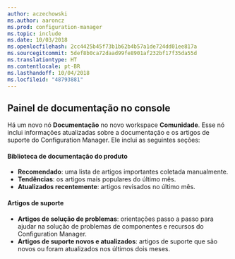 ```yaml
---
author: aczechowski
ms.author: aaroncz
ms.prod: configuration-manager
ms.topic: include
ms.date: 10/03/2018
ms.openlocfilehash: 2cc4425b45f73b1b62b4b57a1de724dd01ee817a
ms.sourcegitcommit: 5def8b0ca72daad99fe8901af232bf17f35da55d
ms.translationtype: HT
ms.contentlocale: pt-BR
ms.lasthandoff: 10/04/2018
ms.locfileid: "48793881"
---
```

## <a name="bkmk_doc-dashboard"></a> Painel de documentação no console
<!--1357546-->

Há um novo nó **Documentação** no novo workspace **Comunidade**. Esse nó inclui informações atualizadas sobre a documentação e os artigos de suporte do Configuration Manager. Ele inclui as seguintes seções:  

#### <a name="product-documentation-library"></a>Biblioteca de documentação do produto
- **Recomendado**: uma lista de artigos importantes coletada manualmente.
- **Tendências**: os artigos mais populares do último mês.
- **Atualizados recentemente**: artigos revisados no último mês.

#### <a name="support-articles"></a>Artigos de suporte
- **Artigos de solução de problemas**: orientações passo a passo para ajudar na solução de problemas de componentes e recursos do Configuration Manager.
- **Artigos de suporte novos e atualizados**: artigos de suporte que são novos ou foram atualizados nos últimos dois meses.


